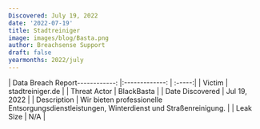 ```yaml
---
Discovered: July 19, 2022
date: '2022-07-19'
title: Stadtreiniger
image: images/blog/Basta.png
author: Breachsense Support
draft: false
yearmonths: 2022/july
---
```


| Data Breach Report------------:     |:-------------:    | :-----:|
| Victim      | stadtreiniger.de      | 
| Threat Actor      |  BlackBasta     | 
| Date Discovered      | Jul 19, 2022      | 
| Description      | Wir bieten professionelle Entsorgungsdienstleistungen, Winterdienst und Straßenreinigung.       | 
| Leak Size      | N/A      | 

